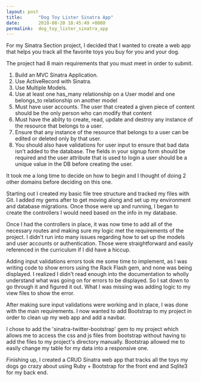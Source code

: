```yaml
---
layout: post
title:      "Dog Toy Lister Sinatra App"
date:       2018-08-20 18:45:49 +0000
permalink:  dog_toy_lister_sinatra_app
---
```



For my Sinatra Section project, I decided that I wanted to create a web app that helps you track all the favorite toys you buy for you and your dog. 

The project had 8 main requirements that you must meet in order to submit.

1. Build an MVC Sinatra Application.
2. Use ActiveRecord with Sinatra.
3. Use Multiple Models.
4. Use at least one has_many relationship on a User model and one belongs_to relationship on another model
5. Must have user accounts. The user that created a given piece of content should be the only person who can modify that content
6. Must have the abilty to create, read, update and destroy any instance of the resource that belongs to a user.
7. Ensure that any instance of the resource that belongs to a user can be edited or deleted only by that user.
8. You should also have validations for user input to ensure that bad data isn't added to the database. The fields in your signup form should be required and the user attribute that is used to login a user should be a unique value in the DB before creating the user.

It took me a long time to decide on how to begin and I thought of doing 2 other domains before deciding on this one. 

Starting out I created my basic file tree structure and tracked my files with Git. I added my gems after to get moving along and set up my environment and database migrations. Once those were up and running, I began to create the controllers I would need based on the info in my database.

Once I had the controllers in place, it was now time to add all of the necessary routes and making sure my logic met the requirements of the project. I didn't run into many issues regarding how to set up the models and user accounts or authentication. Those were straightforward and easily referenced in the curriculum if I did have a hiccup. 

Adding input validations errors took me some time to implement, as I was writing code to show errors using the Rack Flash gem, and none was being displayed. I realized I didn't read enough into the documentation to wholly understand what was going on for errors to be displayed. So I sat down to go through it and figured it out. What I was missing was adding logic to my view files to show the error. 

After making sure input validations were working and in place, I was done with the main requirements. I now wanted to add Bootstrap to my project in order to clean up my web app and add a navbar. 

I chose to add the 'sinatra-twitter-bootstrap' gem to my project which allows me to access the css and js files from bootstrap without having to add the files to my project's directory manually. Bootstrap allowed me to easily change my table for my data into a responsive one. 


Finishing up, I created a CRUD Sinatra web app that tracks all the toys my dogs go crazy about using Ruby + Bootstrap for the front end and Sqlite3 for my back end. 



